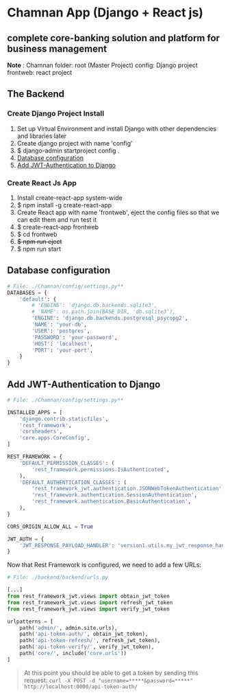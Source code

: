 # Chamnan App (Django + React js)

## complete core-banking solution and platform for business management

**Note** : Chamnan folder: root (Master Project)
    config: Django project
    frontweb: react project 
## The Backend    
### Create Django Project Install
1. Set up Virtual Environment and install Django with other dependencies and libraries later
2. Create django project with name 'config'
3. $ django-admin startproject config .
4. [Database configuration](#database)
5. [Add JWT-Authentication to Django](#add-jwt)

### Create React Js App
1. Install create-react-app system-wide
2. $ npm install -g create-react-app
3. Create React app with name 'frontweb', eject the config files so that we can edit them and run test it
4. $ create-react-app frontweb
5. $ cd frontweb
6. <del>$ npm run eject</del>
7. $ npm run start

## <a name="database"></a>Database configuration

```py
# File: ./Chamnan/config/settings.py**
DATABASES = {
    'default': {
        # 'ENGINE': 'django.db.backends.sqlite3',
        # 'NAME': os.path.join(BASE_DIR, 'db.sqlite3'),
        'ENGINE': 'django.db.backends.postgresql_psycopg2',
        'NAME': 'your-db',
        'USER': 'postgres',
        'PASSWORD': 'your-password',
        'HOST': 'localhost',
        'PORT': 'your-port',
    }
}
```

## <a name="add-jwt"></a>Add JWT-Authentication to Django

```py
# File: ./Chamnan/config/settings.py**

INSTALLED_APPS = [
    'django.contrib.staticfiles',
    'rest_framework',
    'corsheaders',
    'core.apps.CoreConfig',
]

REST_FRAMEWORK = {
    'DEFAULT_PERMISSION_CLASSES': (
        'rest_framework.permissions.IsAuthenticated',
    ),
    'DEFAULT_AUTHENTICATION_CLASSES': (
        'rest_framework_jwt.authentication.JSONWebTokenAuthentication',
        'rest_framework.authentication.SessionAuthentication',
        'rest_framework.authentication.BasicAuthentication',
    ),
}

CORS_ORIGIN_ALLOW_ALL = True

JWT_AUTH = {
    'JWT_RESPONSE_PAYLOAD_HANDLER': 'version1.utils.my_jwt_response_handler',
}
```
Now that Rest Framework is configured, we need to add a few URLs:

```py
# File: ./backend/backend/urls.py

[...]
from rest_framework_jwt.views import obtain_jwt_token
from rest_framework_jwt.views import refresh_jwt_token
from rest_framework_jwt.views import verify_jwt_token

urlpatterns = [
    path('admin/', admin.site.urls),
    path('api-token-auth/', obtain_jwt_token),
    path('api-token-refresh/', refresh_jwt_token),
    path('api-token-verify/', verify_jwt_token),
    path('core/', include('core.urls'))
]
```

> At this point you should be able to get a token by sending this request: `curl -X POST -d "username=*****&password=*****" http://localhost:8000/api-token-auth/`
